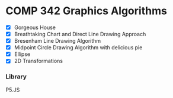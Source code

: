 # COMP 342 Graphics Algorithms

- [x] Gorgeous House
- [x] Breathtaking Chart and Direct Line Drawing Approach
- [x] Bresenham Line Drawing Algorithm
- [x] Midpoint Circle Drawing Algorithm with delicious pie
- [x] Ellipse
- [x] 2D Transformations

### Library

P5.JS